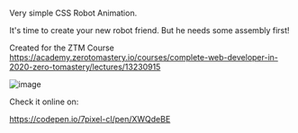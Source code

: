 Very simple CSS Robot Animation.

It's time to create your new robot friend. But he needs some assembly first! 

Created for the ZTM Course https://academy.zerotomastery.io/courses/complete-web-developer-in-2020-zero-tomastery/lectures/13230915

![image](https://github.com/7pixel-cl/css-robot/assets/89280405/ecaf60e5-a1bf-44b6-a17d-f57a7bb74319)

Check it online on: 

https://codepen.io/7pixel-cl/pen/XWQdeBE

